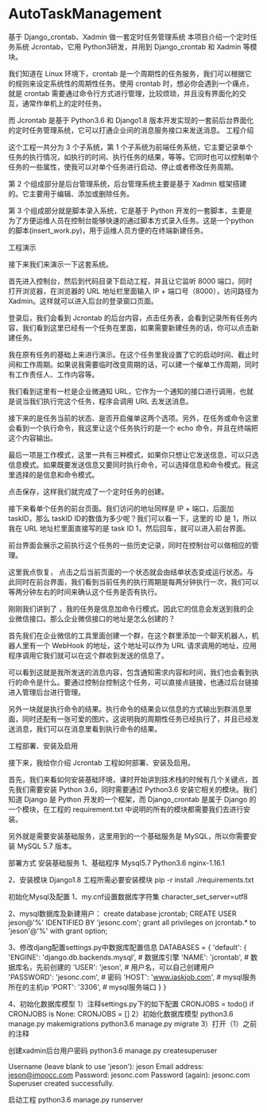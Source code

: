 # AutoTaskManagement
基于 Django_crontab、Xadmin 做一套定时任务管理系统
本项目介绍一个定时任务系统 Jcrontab，它用 Python3研发，并用到 Django_crontab 和 Xadmin 等模块。

我们知道在 Linux 环境下，crontab 是一个周期性的任务服务，我们可以根据它的规则来设定系统性的周期性任务。使用 crontab 时，想必你会遇到一个痛点，就是 crontab 需要通过命令行方式进行管理，比较烦琐，并且没有界面化的交互，通常作单机上的定时任务。

而 Jcrontab 是基于 Python3.6 和 Django1.8 版本开发实现的一套前后台界面化的定时任务管理系统，它可以打通企业间的消息服务接口来发送消息。
工程介绍


这个工程一共分为 3 个子系统，第 1 个子系统为前端任务系统，它主要记录单个任务的执行情况，如执行的时间、执行任务的结果，等等。它同时也可以控制单个任务的一些属性，使我可以对单个任务进行启动、停止或者修改任务周期。

第 2 个组成部分是后台管理系统，后台管理系统主要是基于 Xadmin 框架搭建的。它主要用于编辑、添加或删除任务。

第 3 个组成部分就是脚本录入系统，它是基于 Python 开发的一套脚本，主要是为了方便运维人员在控制台能够快速的通过脚本方式录入任务。这是一个python的脚本(insert_work.py)，用于运维人员方便的在终端新建任务。


工程演示


接下来我们来演示一下这套系统。

首先进入控制台，然后到代码目录下启动工程，并且让它监听 8000 端口，同时打开浏览器，在浏览器的 URL 地址栏里面输入 IP + 端口号（8000），访问路径为 Xadmin。这样就可以进入后台的登录窗口页面。

登录后，我们会看到 Jcrontab 的后台内容，点击任务表，会看到记录所有任务内容，我们看到这里已经有一个任务在里面，如果需要新建任务的话，你可以点击新建任务。

我在原有任务的基础上来进行演示。在这个任务里我设置了它的启动时间、截止时间和工作周期。如果说我需要临时改变周期的话，可以建一个催单工作周期，同时有工作责任人、工作内容等。

我们看到这里有一栏是企业微通知 URL，它作为一个通知的接口进行调用，也就是说当我们执行完这个任务，程序会调用 URL 去发送消息。

接下来的是任务当前的状态、是否开启催单这两个选项。另外，在任务或命令这里会看到一个执行命令，我这里让这个任务执行的是一个 echo 命令，并且在终端把这个内容输出。

最后一项是工作模式，这里一共有三种模式，如果你只想让它发送信息，可以只选信息模式。如果既要发送信息又要同时执行命令，可以选择信息和命令模式。我这里选择的是信息和命令模式。

点击保存，这样我们就完成了一个定时任务的创建。

接下来看单个任务的前台页面。我们访问的地址同样是 IP + 端口，后面加 taskID，那么 taskID ID的数值为多少呢？我们可以看一下，这里的 ID 是 1，所以我在 URL 地址栏里面直接写的是 task ID 1，然后回车，就可以进入前台界面。

前台界面会展示之前执行这个任务的一些历史记录，同时在控制台可以做相应的管理。

这里我点恢复， 点击之后当前页面的一个状态就会由结单状态变成运行状态。与此同时在前台界面，我们看到当前任务的执行周期是每两分钟执行一次，我们可以等两分钟左右的时间来确认这个任务是否有执行。

刚刚我们讲到了 ，我的任务是信息加命令行模式。因此它的信息会发送到我的企业微信接口。那么企业微信接口的地址是怎么创建的？

首先我们在企业微信的工具里面创建一个群，在这个群里添加一个聊天机器人，机器人里有一个 WebHook 的地址，这个地址可以作为 URL 请求调用的地址，应用程序调用它我们就可以在这个群收到发送的信息了。

可以看到这就是我所发送的消息内容，包含通知需求内容和时间，我们也会看到执行的命令是什么。要通过控制台控制这个任务，可以直接点链接，也通过后台链接进入管理后台进行管理。

另外一块就是执行命令的结果。执行命令的结果会以信息的方式输出到群消息里面，同时还配有一张可爱的图片。这说明我的周期性任务已经执行了，并且已经发送消息，我们可以在消息里看到执行命令的结果。

工程部署、安装及启用


接下来，我给你介绍 Jcrontab 工程如何部署、安装及启用。

首先，我们来看如何安装基础环境，课时开始讲到技术栈的时候有几个关键点，首先我们需要安装 Python 3.6，同时需要通过 Python3.6 安装它相关的模块。我们知道 Django 是 Python 开发的一个框架，而 Django_crontab 是属于 Django 的一个模块，在工程的 requirement.txt 中说明的所有的模块都需要我们去进行安装。

另外就是需要安装基础服务，这里用到的一个基础服务是 MySQL，所以你需要安装 MySQL 5.7 版本。


部署方式
安装基础服务
1、基础程序 Mysql5.7 Python3.6
nginx-1.16.1

2、安装模块
Django1.8
工程所需必要安装模块
pip -r install ./requirements.txt

初始化Mysql及配置
1、my.cnf设置数据库字符集 character_set_server=utf8

2、mysql数据库及新建用户：
create database jcrontab;
CREATE USER jeson@'%' IDENTIFIED BY 'jesonc.com';
grant all privileges on jcrontab.* to 'jeson'@'%' with grant option;

3、修改djang配置settings.py中数据库配置信息 DATABASES = {
'default': {
'ENGINE': 'django.db.backends.mysql', # 数据库引擎
'NAME': 'jcrontab', # 数据库名，先前创建的
'USER': 'jeson', # 用户名，可以自己创建用户
'PASSWORD': 'jesonc.com', # 密码
'HOST': 'www.iaskjob.com', # mysql服务所在的主机ip
'PORT': '3306', # mysql服务端口
}
}

4、初始化数据库模型 1）注释settings.py下的如下配置 CRONJOBS = todo() if CRONJOBS is None: CRONJOBS = [] 2）初始化数据库模型 python3.6 manage.py makemigrations
python3.6 manage.py migrate 3）打开（1）之前的注释

创建xadmin后台用户密码
python3.6 manage.py createsuperuser

Username (leave blank to use 'jeson'): jeson Email address: jeson@imoocc.com Password: jesonc.com Password (again): jesonc.com Superuser created successfully.

启动工程
python3.6 manage.py runserver
